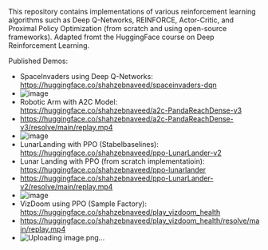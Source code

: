 This repository contains implementations of various reinforcement learning algorithms such as Deep Q-Networks, REINFORCE, Actor-Critic, and Proximal Policy Optimization (from scratch and using open-source frameworks). Adapted fromt the HuggingFace course on Deep Reinforcement Learning.

Published Demos:
- SpaceInvaders using Deep Q-Networks: https://huggingface.co/shahzebnaveed/spaceinvaders-dqn
- ![image](https://github.com/shah-zeb-naveed/reinforcement-learning/assets/44922205/0f02d636-8dc8-458d-aa8c-f811423dfa91)
- Robotic Arm with A2C Model: https://huggingface.co/shahzebnaveed/a2c-PandaReachDense-v3
- https://huggingface.co/shahzebnaveed/a2c-PandaReachDense-v3/resolve/main/replay.mp4
- ![image](https://github.com/shah-zeb-naveed/reinforcement-learning/assets/44922205/cad66e39-38c6-4430-9f56-13bcb634bed0)
- LunarLanding with PPO (Stabelbaselines): https://huggingface.co/shahzebnaveed/ppo-LunarLander-v2
- Lunar Landing with PPO (from scratch implementatioin): https://huggingface.co/shahzebnaveed/ppo-lunarlander
- https://huggingface.co/shahzebnaveed/ppo-LunarLander-v2/resolve/main/replay.mp4
- ![image](https://github.com/shah-zeb-naveed/reinforcement-learning/assets/44922205/2f774c80-d391-4d8b-96fd-20c8045abac3)
- VizDoom using PPO (Sample Factory): https://huggingface.co/shahzebnaveed/play_vizdoom_health
- https://huggingface.co/shahzebnaveed/play_vizdoom_health/resolve/main/replay.mp4
- ![Uploading image.png…]()


